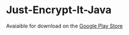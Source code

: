 # Just-Encrypt-It-Java
Avaiaible for download on the [Google Play Store](https://play.google.com/store/apps/details?id=us.brandonandrews.justencryptit&hl=en)
